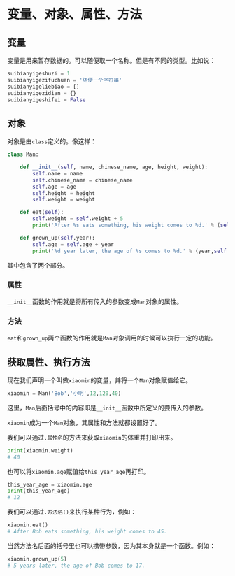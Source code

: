 # 变量、对象、属性、方法

## 变量

变量是用来暂存数据的。可以随便取一个名称。但是有不同的类型。比如说：

```python
suibianyigeshuzi = 1
suibianyigezifuchuan = '随便一个字符串'
suibianyigeliebiao = []
suibianyigezidian = {}
suibianyigeshifei = False
```

## 对象

对象是由```class```定义的。像这样：

```python
class Man:

    def __init__(self, name, chinese_name, age, height, weight):
        self.name = name
        self.chinese_name = chinese_name
        self.age = age
        self.height = height
        self.weight = weight

    def eat(self):
        self.weight = self.weight + 5
        print('After %s eats something, his weight comes to %d.' % (self.name,self.weight))

    def grown_up(self,year):
        self.age = self.age + year
        print('%d year later, the age of %s comes to %d.' % (year,self.name,self.age))
```

其中包含了两个部分。

### 属性

```__init__```函数的作用就是将所有传入的参数变成```Man```对象的属性。

### 方法

```eat```和```grown_up```两个函数的作用就是```Man```对象调用的时候可以执行一定的功能。

## 获取属性、执行方法

现在我们声明一个叫做```xiaomin```的变量，并将一个```Man```对象赋值给它。

```python
xiaomin = Man('Bob','小明',12,120,40)
```

这里，```Man```后面括号中的内容即是```__init__```函数中所定义的要传入的参数。

```xiaomin```成为一个```Man```对象，其属性和方法就都设置好了。

我们可以通过```.属性名```的方法来获取```xiaomin```的体重并打印出来。

```python
print(xiaomin.weight)
# 40
```

也可以将```xiaomin.age```赋值给```this_year_age```再打印。

```python
this_year_age = xiaomin.age
print(this_year_age)
# 12
````

我们可以通过```.方法名()```来执行某种行为，例如：

```python
xiaomin.eat()
# After Bob eats something, his weight comes to 45.
```

当然方法名后面的括号里也可以携带参数，因为其本身就是一个函数。例如：

```python
xiaomin.grown_up(5)
# 5 years later, the age of Bob comes to 17.
```
